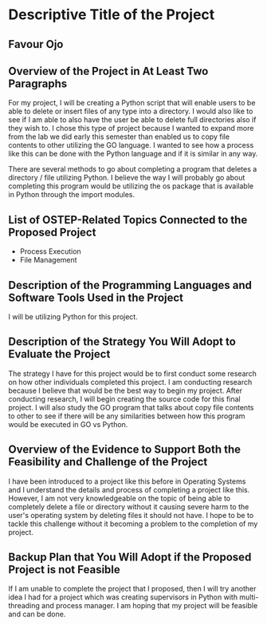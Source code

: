 # Descriptive Title of the Project

## Favour Ojo

## Overview of the Project in At Least Two Paragraphs

For my project, I will be creating a Python script that will enable users to be
able to delete or insert files of any type into a directory. I would also like to
see if I am able to also have the user be able to delete full directories also
if they wish to. I chose this type of project because I wanted to expand more from
the lab we did early this semester than enabled us to copy file contents to other
utilizing the GO language. I wanted to see how a process like this can be done with
the Python language and if it is similar in any way.

There are several methods to go about completing a program that deletes
a directory / file utilizing Python. I believe the way I will probably go about
completing this program would be utilizing the os package that is available
in Python through the import modules. 

## List of OSTEP-Related Topics Connected to the Proposed Project

- Process Execution
- File Management

## Description of the Programming Languages and Software Tools Used in the Project

I will be utilizing Python for this project.

## Description of the Strategy You Will Adopt to Evaluate the Project

The strategy I have for this project would be to first conduct some research on
how other individuals completed this project. I am conducting research because I
believe that would be the best way to begin my project. After conducting research,
I will begin creating the source code for this final project. I will also study
the GO program that talks about copy file contents to other to see if there will
be any similarities between how this program would be executed in GO vs Python.


## Overview of the Evidence to Support Both the Feasibility and Challenge of the Project

I have been introduced to a project like this before in Operating Systems and I understand
the details and process of completing a project like this. However, I am not very knowledgeable
on the topic of being able to completely delete a file or directory without it causing severe
harm to the user's operating system by deleting files it should not have. I hope to be to tackle
this challenge without it becoming a problem to the completion of my project.

## Backup Plan that You Will Adopt if the Proposed Project is not Feasible

If I am unable to complete the project that I proposed, then I will try another idea I had for a project which was creating supervisors in Python with multi-threading and process manager. I am hoping that my project will be feasible and can be done.
